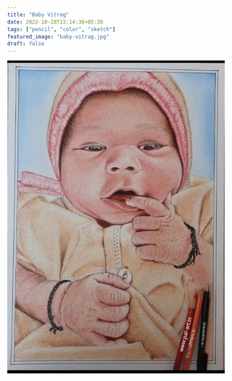 ```yaml
---
title: "Baby Vitrag"
date: 2022-10-28T22:14:36+05:30
tags: ["pencil", "color", "sketch"]
featured_image: "baby-vitrag.jpg"
draft: false
---
```

![Baby Vitrag](baby-vitrag.jpg)

